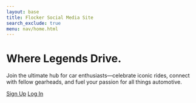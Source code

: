 ```yaml
---
layout: base
title: Flocker Social Media Site
search_exclude: true
menu: nav/home.html
---
```


<div class="relative   isolate px-6 pt-14 lg:px-8">
  <div class="mx-auto max-w-2xl py-32 sm:py-48 lg:py-56">
    <div class="text-center">
      <h1 class="fade-in bg-gradient-to-r from-rose-400 to-rose-700 bg-clip-text font-extrabold text-transparent tracking-tight sm:text-7xl">Where Legends Drive.</h1>
      <p class="mt-8 text-pretty text-lg font-medium text-gray-500 sm:text-xl/8">Join the ultimate hub for car enthusiasts—celebrate iconic rides, connect with fellow gearheads, and fuel your passion for all things automotive.</p>
      <div class="mt-10 flex items-center justify-center gap-x-6">
        <a href="signup" class="rounded-md bg-indigo-500 px-3.5 py-2.5 text-lg font-semibold text-white shadow-sm hover:bg-rose-500 focus-visible:outline focus-visible:outline-2 focus-visible:outline-offset-2 focus-visible:outline-indigo-500">Sign Up</a>
        <a href="login" class="rounded-md bg-indigo-500 px-3.5 py-2.5 text-lg font-bold text-white shadow-sm hover:bg-rose-500 focus-visible:outline focus-visible:outline-2 focus-visible:outline-offset-2 focus-visible:outline-indigo-500">Log In</a>
      </div>
    </div>
  </div>
</div>
